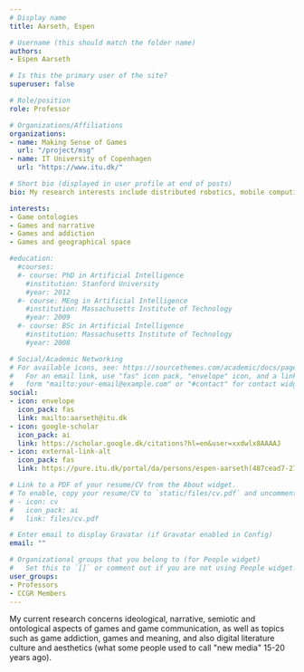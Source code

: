 ```yaml
---
# Display name
title: Aarseth, Espen

# Username (this should match the folder name)
authors:
- Espen Aarseth

# Is this the primary user of the site?
superuser: false

# Role/position
role: Professor

# Organizations/Affiliations
organizations:
- name: Making Sense of Games
  url: "/project/msg"
- name: IT University of Copenhagen
  url: "https://www.itu.dk/"

# Short bio (displayed in user profile at end of posts)
bio: My research interests include distributed robotics, mobile computing and programmable matter.

interests:
- Game ontologies
- Games and narrative
- Games and addiction
- Games and geographical space

#education:
  #courses:
  #- course: PhD in Artificial Intelligence
    #institution: Stanford University
    #year: 2012
  #- course: MEng in Artificial Intelligence
    #institution: Massachusetts Institute of Technology
    #year: 2009
  #- course: BSc in Artificial Intelligence
    #institution: Massachusetts Institute of Technology
    #year: 2008

# Social/Academic Networking
# For available icons, see: https://sourcethemes.com/academic/docs/page-builder/#icons
#   For an email link, use "fas" icon pack, "envelope" icon, and a link in the
#   form "mailto:your-email@example.com" or "#contact" for contact widget.
social:
- icon: envelope
  icon_pack: fas
  link: mailto:aarseth@itu.dk
- icon: google-scholar
  icon_pack: ai
  link: https://scholar.google.dk/citations?hl=en&user=xxdwlx8AAAAJ
- icon: external-link-alt
  icon_pack: fas
  link: https://pure.itu.dk/portal/da/persons/espen-aarseth(487cead7-277a-461f-9b82-9d6c4c18c276).html

# Link to a PDF of your resume/CV from the About widget.
# To enable, copy your resume/CV to `static/files/cv.pdf` and uncomment the lines below.
# - icon: cv
#   icon_pack: ai
#   link: files/cv.pdf

# Enter email to display Gravatar (if Gravatar enabled in Config)
email: ""

# Organizational groups that you belong to (for People widget)
#   Set this to `[]` or comment out if you are not using People widget.
user_groups:
- Professors
- CCGR Members
---
```


My current research concerns ideological, narrative, semiotic and ontological aspects of games and game communication, as well as topics such as game addiction, games and meaning, and also digital literature culture and aesthetics (what some people used to call "new media" 15-20 years ago).